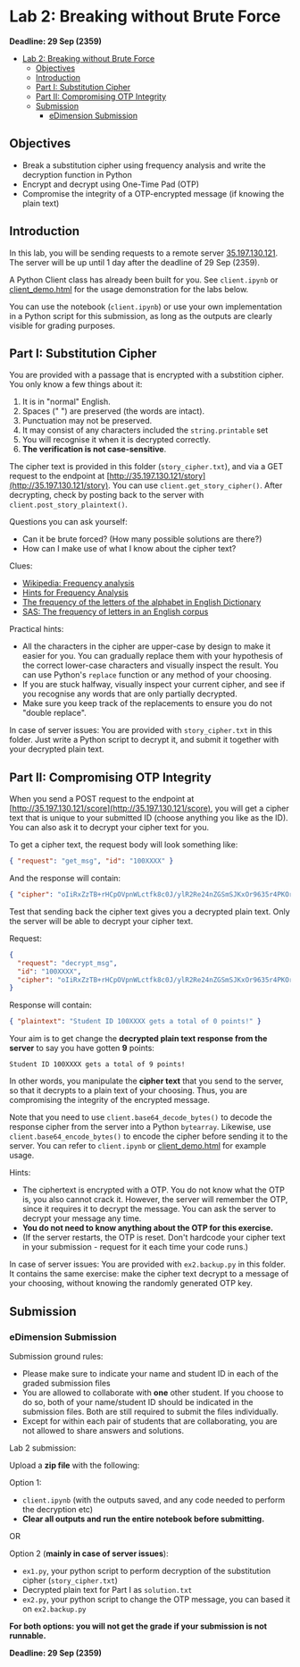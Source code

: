 # Lab 2: Breaking without Brute Force

**Deadline: 29 Sep (2359)**

- [Lab 2: Breaking without Brute Force](#lab-2-breaking-without-brute-force)
  - [Objectives](#objectives)
  - [Introduction](#introduction)
  - [Part I: Substitution Cipher](#part-i-substitution-cipher)
  - [Part II: Compromising OTP Integrity](#part-ii-compromising-otp-integrity)
  - [Submission](#submission)
    - [eDimension Submission](#edimension-submission)

## Objectives

- Break a substitution cipher using frequency analysis and write the decryption function in Python
- Encrypt and decrypt using One-Time Pad (OTP)
- Compromise the integrity of a OTP-encrypted message (if knowing the plain text)

## Introduction

In this lab, you will be sending requests to a remote server [35.197.130.121](http://35.197.130.121/). The server will be up until 1 day after the deadline of 29 Sep (2359).

A Python Client class has already been built for you. See `client.ipynb` or [client_demo.html](client_demo.html) for the usage demonstration for the labs below.

You can use the notebook (`client.ipynb`) or use your own implementation in a Python script for this submission, as long as the outputs are clearly visible for grading purposes.

## Part I: Substitution Cipher

You are provided with a passage that is encrypted with a substition cipher. You only know a few things about it:

1. It is in "normal" English.
2. Spaces (" ") are preserved (the words are intact).
3. Punctuation may not be preserved.
4. It may consist of any characters included the `string.printable` set
5. You will recognise it when it is decrypted correctly.
6. **The verification is not case-sensitive**.

The cipher text is provided in this folder (`story_cipher.txt`), and via a GET request to the endpoint at [http://35.197.130.121/story](http://35.197.130.121/story). You can use `client.get_story_cipher()`. After decrypting, check by posting back to the server with `client.post_story_plaintext()`.

Questions you can ask yourself:

- Can it be brute forced? (How many possible solutions are there?)
- How can I make use of what I know about the cipher text?

Clues:

- [Wikipedia: Frequency analysis](https://en.wikipedia.org/wiki/Frequency_analysis)
- [Hints for Frequency Analysis](http://www.thiagi.com/instructional-puzzles-original/2015/2/13/cryptograms)
- [The frequency of the letters of the alphabet in English Dictionary](https://www3.nd.edu/~busiforc/handouts/cryptography/letterfrequencies.html)
- [SAS: The frequency of letters in an English corpus](https://blogs.sas.com/content/iml/2014/09/19/frequency-of-letters.html)

Practical hints:

- All the characters in the cipher are upper-case by design to make it easier for you. You can gradually replace them with your hypothesis of the correct lower-case characters and visually inspect the result. You can use Python's `replace` function or any method of your choosing.
- If you are stuck halfway, visually inspect your current cipher, and see if you recognise any words that are only partially decrypted.
- Make sure you keep track of the replacements to ensure you do not "double replace".

In case of server issues: You are provided with `story_cipher.txt` in this folder. Just write a Python script to decrypt it, and submit it together with your decrypted plain text.

## Part II: Compromising OTP Integrity

When you send a POST request to the endpoint at [http://35.197.130.121/score](http://35.197.130.121/score), you will get a cipher text that is unique to your submitted ID (choose anything you like as the ID). You can also ask it to decrypt your cipher text for you.

To get a cipher text, the request body will look something like:

```json
{ "request": "get_msg", "id": "100XXXX" }
```

And the response will contain:

```json
{ "cipher": "oIiRxZzTB+rHCpOVpnWLctfk8c0J/ylR2Re24nZGSmSJKxOr9635r4PKOrE=" }
```

Test that sending back the cipher text gives you a decrypted plain text. Only the server will be able to decrypt your cipher text.

Request:

```json
{
  "request": "decrypt_msg",
  "id": "100XXXX",
  "cipher": "oIiRxZzTB+rHCpOVpnWLctfk8c0J/ylR2Re24nZGSmSJKxOr9635r4PKOrE="
}
```

Response will contain:

```json
{ "plaintext": "Student ID 100XXXX gets a total of 0 points!" }
```

Your aim is to get change the **decrypted plain text response from the server** to say you have gotten **9** points:

```
Student ID 100XXXX gets a total of 9 points!
```

In other words, you manipulate the **cipher text** that you send to the server, so that it decrypts to a plain text of your choosing. Thus, you are compromising the integrity of the encrypted message.

Note that you need to use `client.base64_decode_bytes()` to decode the response cipher from the server into a Python `bytearray`. Likewise, use `client.base64_encode_bytes()` to encode the cipher before sending it to the server. You can refer to `client.ipynb` or [client_demo.html](client_demo.html) for example usage.

Hints:

- The ciphertext is encrypted with a OTP. You do not know what the OTP is, you also cannot crack it. However, the server will remember the OTP, since it requires it to decrypt the message. You can ask the server to decrypt your message any time.
- **You do not need to know anything about the OTP for this exercise.**
- (If the server restarts, the OTP is reset. Don't hardcode your cipher text in your submission - request for it each time your code runs.)

In case of server issues: You are provided with `ex2.backup.py` in this folder. It contains the same exercise: make the cipher text decrypt to a message of your choosing, without knowing the randomly generated OTP key.

## Submission

### eDimension Submission

Submission ground rules:

- Please make sure to indicate your name and student ID in each of the graded submission files
- You are allowed to collaborate with **one** other student. If you choose to do so, both of your name/student ID should be indicated in the submission files. Both are still required to submit the files individually.
- Except for within each pair of students that are collaborating, you are not allowed to share answers and solutions.

Lab 2 submission:

Upload a **zip file** with the following:

Option 1:

- `client.ipynb` (with the outputs saved, and any code needed to perform the decryption etc)
- **Clear all outputs and run the entire notebook before submitting.**

OR

Option 2 (**mainly in case of server issues**):

- `ex1.py`, your python script to perform decryption of the substitution cipher (`story_cipher.txt`)
- Decrypted plain text for Part I as `solution.txt`
- `ex2.py`, your python script to change the OTP message, you can based it on `ex2.backup.py`

**For both options: you will not get the grade if your submission is not runnable.**

**Deadline: 29 Sep (2359)**

